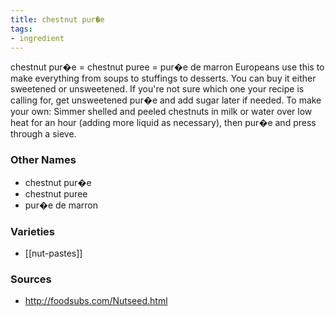 ```yaml
---
title: chestnut pur�e
tags:
- ingredient
---
```

chestnut pur�e = chestnut puree = pur�e de marron Europeans use this to make everything from soups to stuffings to desserts. You can buy it either sweetened or unsweetened. If you're not sure which one your recipe is calling for, get unsweetened pur�e and add sugar later if needed. To make your own: Simmer shelled and peeled chestnuts in milk or water over low heat for an hour (adding more liquid as necessary), then pur�e and press through a sieve.

### Other Names

* chestnut pur�e
* chestnut puree
* pur�e de marron

### Varieties

* [[nut-pastes]]

### Sources
* http://foodsubs.com/Nutseed.html
